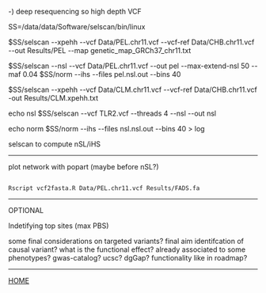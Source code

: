 
-) deep resequencing so high depth VCF

SS=/data/data/Software/selscan/bin/linux

$SS/selscan --xpehh --vcf Data/PEL.chr11.vcf --vcf-ref Data/CHB.chr11.vcf --out Results/PEL --map genetic_map_GRCh37_chr11.txt 

$SS/selscan --nsl --vcf Data/PEL.chr11.vcf --out pel --max-extend-nsl 50 --maf 0.04
$SS/norm --ihs --files pel.nsl.out --bins 40

$SS/selscan --xpehh --vcf Data/CLM.chr11.vcf --vcf-ref Data/CHB.chr11.vcf -out Results/CLM.xpehh.txt

echo nsl
$SS/selscan --vcf TLR2.vcf --threads 4 --nsl --out nsl

echo norm
$SS/norm --ihs --files nsl.nsl.out --bins 40 > log

selscan to compute nSL/iHS

-----------------------

plot network with popart (maybe before nSL?)

```

Rscript vcf2fasta.R Data/PEL.chr11.vcf Results/FADS.fa

```




--------------

OPTIONAL

Indetifying top sites (max PBS)


some final considerations on targeted variants? final aim identifcation of causal variant? what is the functional effect? already associated to some phenotypes? gwas-catalog? ucsc? dgGap? functionality like in roadmap?

------------------------

[HOME](https://github.com/mfumagalli/Weggis)





